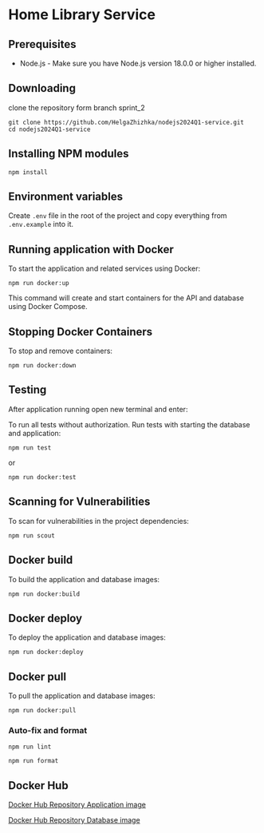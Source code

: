 # Home Library Service

## Prerequisites

- Node.js - Make sure you have Node.js version 18.0.0 or higher installed.

## Downloading

clone the repository form branch sprint_2

```
git clone https://github.com/HelgaZhizhka/nodejs2024Q1-service.git
cd nodejs2024Q1-service
```

## Installing NPM modules

```
npm install
```

## Environment variables

Create `.env` file in the root of the project and copy everything from `.env.example` into it.

## Running application with Docker

To start the application and related services using Docker:

```
npm run docker:up
```

This command will create and start containers for the API and database using Docker Compose.

## Stopping Docker Containers

To stop and remove containers:

```
npm run docker:down
```

## Testing

After application running open new terminal and enter:

To run all tests without authorization. Run tests with starting the database and application:

```
npm run test
```

or

```
npm run docker:test
```

## Scanning for Vulnerabilities

To scan for vulnerabilities in the project dependencies:

```
npm run scout
```

## Docker build

To build the application and database images:

```
npm run docker:build
```

## Docker deploy

To deploy the application and database images:

```
npm run docker:deploy
```

## Docker pull

To pull the application and database images:

```
npm run docker:pull
```

### Auto-fix and format

```
npm run lint
```

```
npm run format
```

## Docker Hub

[Docker Hub Repository Application image](https://hub.docker.com/layers/helgazhyzhka/homelibrary-api/latest/images/sha256-e7db564bb8d269a4d52a0d101c5a795f6bdb9822b13a4e04c1496e3aef00aa83?context=repo)

[Docker Hub Repository Database image](https://hub.docker.com/layers/helgazhyzhka/homelibrary-db/latest/images/sha256-9441d202b283d6edb62ab4471558b8d92e0532e875d8f412401ddd300667c6df?context=repo)
